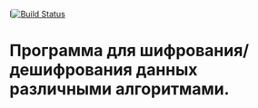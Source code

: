 l[![Build Status](https://travis-ci.org/Beenv12/Crypto.svg?branch=develop)](https://travis-ci.org/Beenv12/Crypto)

# Программа для шифрования/дешифрования данных различными алгоритмами.
